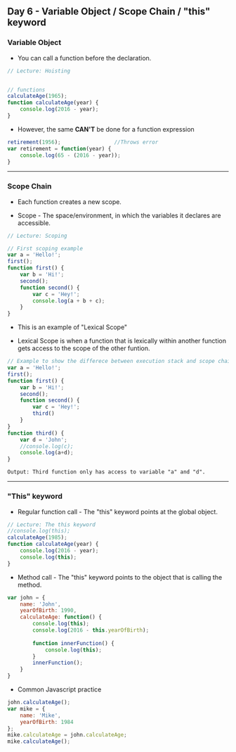 ## Day 6 - Variable Object / Scope Chain / "this" keyword

### Variable Object

* You can call a function before the declaration. 
```javascript
// Lecture: Hoisting


// functions
calculateAge(1965);
function calculateAge(year) {
    console.log(2016 - year);
}

```
* However, the same **CAN'T** be done for a function expression

```javascript
retirement(1956);                 //Throws error
var retirement = function(year) {
    console.log(65 - (2016 - year));
}
```
---

### Scope Chain

* Each function creates a new scope.

* Scope - The space/environment, in which the variables it declares are accessible.
```javascript
// Lecture: Scoping

// First scoping example
var a = 'Hello!';
first();
function first() {
    var b = 'Hi!';
    second();
    function second() {
        var c = 'Hey!';
        console.log(a + b + c);
    }
}
```


* This is an example of "Lexical Scope"

* Lexical Scope is when a function that is lexically within another function gets access to the scope of the other funtion.

```javascript
// Example to show the differece between execution stack and scope chain
var a = 'Hello!';
first();
function first() {
    var b = 'Hi!';
    second();
    function second() {
        var c = 'Hey!';
        third()
    }
}
function third() {
    var d = 'John';
    //console.log(c);
    console.log(a+d);
}
```

```
Output: Third function only has access to variable "a" and "d".
```

---

### "This" keyword

* Regular function call - The "this" keyword points at the global object.
```javascript
// Lecture: The this keyword
//console.log(this);
calculateAge(1985);
function calculateAge(year) {
    console.log(2016 - year);
    console.log(this);
}
```


* Method call - The "this" keyword points to the object that is calling the method.
```javascript
var john = {
    name: 'John',
    yearOfBirth: 1990,
    calculateAge: function() {
        console.log(this);
        console.log(2016 - this.yearOfBirth);
        
        function innerFunction() {
            console.log(this);
        }
        innerFunction();
    }
}

```
* Common Javascript practice

```javascript
john.calculateAge();
var mike = {
    name: 'Mike',
    yearOfBirth: 1984
};
mike.calculateAge = john.calculateAge;
mike.calculateAge();


```
